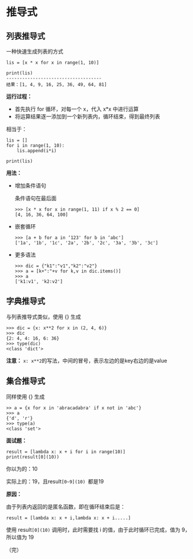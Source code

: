 # 推导式

## 列表推导式

 一种快速生成列表的方式 

```
lis = [x * x for x in range(1, 10)]

print(lis)
------------------------------------
结果：[1, 4, 9, 16, 25, 36, 49, 64, 81]
```

**运行过程：**

+ 首先执行 for 循环，对每一个 x，代入 x*x 中进行运算 
+ 将运算结果逐一添加到一个新列表内，循环结束，得到最终列表 

相当于：

```
lis = []
for i in range(1, 10):
    lis.append(i*i)

print(lis)
```

**用法：**

+ 增加条件语句

  条件语句在最后面

  ```
  >>> [x * x for x in range(1, 11) if x % 2 == 0]
  [4, 16, 36, 64, 100]
  ```

+ 嵌套循环

  ```
  >>> [a + b for a in ‘123' for b in ‘abc']
  ['1a', '1b', '1c', '2a', '2b', '2c', '3a', '3b', '3c']
  ```

+ 更多语法

  ```
  >>> dic = {"k1":"v1","k2":"v2"}
  >>> a = [k+":"+v for k,v in dic.items()]
  >>> a
  ['k1:v1', 'k2:v2']
  ```

## 字典推导式

与列表推导式类似，使用 {} 生成

```
>>> dic = {x: x**2 for x in (2, 4, 6)}
>>> dic
{2: 4, 4: 16, 6: 36}
>>> type(dic)
<class 'dict'>
```

**注意：** `x: x**2`的写法，中间的冒号，表示左边的是key右边的是value 

## 集合推导式

同样使用 {} 生成

```
>> a = {x for x in 'abracadabra' if x not in 'abc'}
>>> a
{'d', 'r'}
>>> type(a)
<class 'set'>
```

**面试题：**

```
result = [lambda x: x + i for i in range(10)]
print(result[0](10))
```

你以为的：10

实际上的：19，且result`[0~9](10) `都是19

**原因：**

由于列表内返回的是匿名函数，即在循环结束后是：

```
result = [lambda x: x + i,lambda x: x + i.....]
```

使用 result`[0](10)` 调用时，此时需要找 i 的值，由于此时循环已完成，值为 9，所以值为 19

（完）